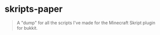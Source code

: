 
# skripts-paper
 
> A "dump" for all the scripts I've made for the Minecraft Skript plugin for bukkit.
